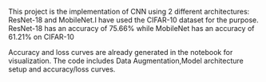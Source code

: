This project is the implementation of CNN using 2 different architectures: ResNet-18 and MobileNet.I have used the CIFAR-10 dataset for  the purpose.
ResNet-18 has an accuracy of 75.66% while MobileNet has an accuracy of 61.21% on CIFAR-10

Accuracy and loss curves are already generated in the notebook for visualization.
The code includes Data Augmentation,Model architecture setup and accuracy/loss curves.
